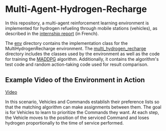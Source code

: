  # Multi-Agent-Hydrogen-Recharge

 In this repository, a multi-agent reinforcement learning environment is implemented for hydrogen refueling through mobile stations (vehicles), as described in the [internship report](https://github.com/celiolucaslm/Multi-Agent-Hydrogen-Recharge/blob/main/Rapport_Stage___Célio%20MEDEIROS.pdf) (in French).
 
 The [env](https://github.com/celiolucaslm/Multi-Agent-Hydrogen-Recharge/tree/main/multi_hydrogen_recharge/env) directory contains the implementation class for the MultiHydrogenRecharge environment. The [multi_hydrogen_recharge](https://github.com/celiolucaslm/Multi-Agent-Hydrogen-Recharge/tree/main/multi_hydrogen_recharge) directory includes the classes used by the environment as well as the code for training the [MADDPG](https://arxiv.org/pdf/1706.02275) algorithm. Additionally, it contains the algorithm's test code and random action-taking code used for result comparison. 

## Example Video of the Environment in Action
 [Video](https://github.com/user-attachments/assets/e5bf792b-507e-4da9-a95d-fd3b35ca5d11)

 In this scenario, Vehicles and Commands establish their preference lists so that the matching algorithm can make assignments between them. The goal is for Vehicles to learn to prioritize the Commands they want. At each step, the Vehicle moves to the position of the serviced Command and loses hydrogen proportionally to the time of service performed.
